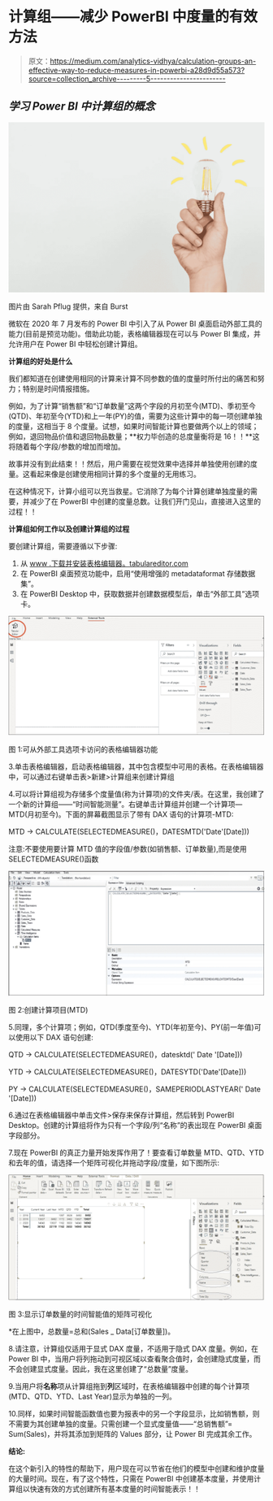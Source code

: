 # 计算组——减少 PowerBI 中度量的有效方法

> 原文：<https://medium.com/analytics-vidhya/calculation-groups-an-effective-way-to-reduce-measures-in-powerbi-a28d9d55a573?source=collection_archive---------5----------------------->

## *学习 Power BI 中计算组的概念*

![](img/25755fc27f60486c0da66149338b989c.png)

图片由 Sarah Pflug 提供，来自 Burst

微软在 2020 年 7 月发布的 Power BI 中引入了从 Power BI 桌面启动外部工具的能力(目前是预览功能)。借助此功能，表格编辑器现在可以与 Power BI 集成，并允许用户在 Power BI 中轻松创建计算组。

**计算组的好处是什么**

我们都知道在创建使用相同的计算来计算不同参数的值的度量时所付出的痛苦和努力；特别是时间情报措施。

例如，为了计算“销售额”和“订单数量”这两个字段的月初至今(MTD)、季初至今(QTD)、年初至今(YTD)和上一年(PY)的值，需要为这些计算中的每一项创建单独的度量，这相当于 8 个度量。试想，如果时间智能计算也要做两个以上的领域；例如，退回物品价值和退回物品数量；**权力毕创造的总度量衡将是 16！！**这将随着每个字段/参数的增加而增加。

故事并没有到此结束！！然后，用户需要在视觉效果中选择并单独使用创建的度量。这看起来像是创建使用相同计算的多个度量的无用练习。

在这种情况下，计算小组可以充当救星。它消除了为每个计算创建单独度量的需要，并减少了在 PowerBI 中创建的度量总数。让我们开门见山，直接进入这里的过程！！

**计算组如何工作以及创建计算组的过程**

要创建计算组，需要遵循以下步骤:

1.  从 [www .下载并安装表格编辑器。tabulareditor.com](https://tabulareditor.com/)
2.  在 PowerBI 桌面预览功能中，启用“使用增强的 metadataformat 存储数据集”。
3.  在 PowerBI Desktop 中，获取数据并创建数据模型后，单击“外部工具”选项卡。

![](img/6c1a287e8010ba15af90be955ee3fc2f.png)

图 1:可从外部工具选项卡访问的表格编辑器功能

3.单击表格编辑器，启动表格编辑器，其中包含模型中可用的表格。在表格编辑器中，可以通过右键单击表>新建>计算组来创建计算组

4.可以将计算组视为存储多个度量值(称为计算项)的文件夹/表。在这里，我创建了一个新的计算组——“时间智能测量”。右键单击计算组并创建一个计算项— MTD(月初至今)。下面的屏幕截图显示了带有 DAX 语句的计算项-MTD:

MTD → CALCULATE(SELECTEDMEASURE()，DATESMTD('Date'[Date]))

注意:不要使用要计算 MTD 值的字段值/参数(如销售额、订单数量),而是使用 SELECTEDMEASURE()函数

![](img/331b9713b163fe8cb8273f53c2a5c23f.png)

图 2:创建计算项目(MTD)

5.同理，多个计算项；例如，QTD(季度至今)、YTD(年初至今)、PY(前一年值)可以使用以下 DAX 语句创建:

QTD → CALCULATE(SELECTEDMEASURE()，datesktd(' Date '[Date]))

YTD → CALCULATE(SELECTEDMEASURE()，DATESYTD('Date'[Date]))

PY → CALCULATE(SELECTEDMEASURE()，SAMEPERIODLASTYEAR(' Date '[Date]))

6.通过在表格编辑器中单击文件>保存来保存计算组，然后转到 PowerBI Desktop。创建的计算组将作为只有一个字段/列“名称”的表出现在 PowerBI 桌面字段部分。

7.现在 PowerBI 的真正力量开始发挥作用了！要查看订单数量 MTD、QTD、YTD 和去年的值，请选择一个矩阵可视化并拖动字段/度量，如下图所示:

![](img/507dac45b7007400f99c3ca8da31dff1.png)

图 3:显示订单数量的时间智能值的矩阵可视化

*在上图中，总数量=总和(Sales _ Data[订单数量])。

8.请注意，计算组仅适用于显式 DAX 度量，不适用于隐式 DAX 度量。例如，在 Power BI 中，当用户将列拖动到可视区域以查看聚合值时，会创建隐式度量，而不会创建显式度量。因此，我在这里创建了“总数量”度量。

9.当用户将**名称**项从计算组拖到**列**区域时，在表格编辑器中创建的每个计算项(MTD、QTD、YTD、Last Year)显示为单独的一列。

10.同样，如果时间智能函数值也要为报表中的另一个字段显示，比如销售额，则不需要为其创建单独的度量。只需创建一个显式度量值——“总销售额”= Sum(Sales)，并将其添加到矩阵的 Values 部分，让 Power BI 完成其余工作。

**结论:**

在这个新引入的特性的帮助下，用户现在可以节省在他们的模型中创建和维护度量的大量时间。现在，有了这个特性，只需在 PowerBI 中创建基本度量，并使用计算组以快速有效的方式创建所有基本度量的时间智能表示！！